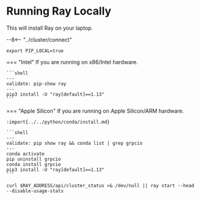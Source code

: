 # Running Ray Locally

This will install Ray on your laptop.

--8<-- "../cluster/connect"

```shell
export PIP_LOCAL=true
```

=== "Intel"
    If you are running on x86/Intel hardware.

    ```shell
    ---
    validate: pip-show ray
    ---
    pip3 install -U "ray[default]==1.13"
    ```

=== "Apple Silicon"
    If you are running on Apple Silicon/ARM hardware.
        
    :import{../../python/conda/install.md}

    ```shell
    ---
    validate: pip show ray && conda list | grep grpcio
    ---
    conda activate
    pip uninstall grpcio
    conda install grpcio
    pip3 install -U "ray[default]==1.13"
    ```
        
```shell
curl $RAY_ADDRESS/api/cluster_status >& /dev/null || ray start --head --disable-usage-stats 
```
